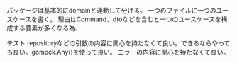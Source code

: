 パッケージは基本的にdomainと連動して分ける。
一つのファイルに一つのユースケースを書く。
理由はCommand、dtoなどを含むと一つのユースケースを構成する要素が多くなる為、

テスト
repositoryなどの引数の内容に関心を持たなくて良い。できるならやっても良い。gomock.Any()を使って良い。
エラーの内容に関心を持たなくて良い。